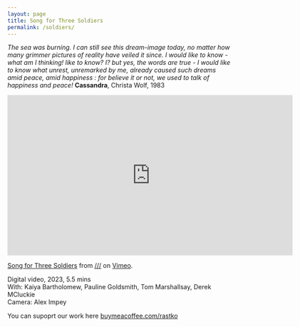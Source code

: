 ```yaml
---
layout: page
title: Song for Three Soldiers
permalink: /soldiers/
---
```

  
_The sea was burning. I can still see this dream-image today, no matter how many grimmer pictures of reality have veiled it since. I would like to know­ - what am I thinking! like to know? I? but yes, the words are true - I would like to know what unrest, unremarked by me, already caused such dreams amid peace, amid happiness : for
believe it or not, we used to talk of happiness and peace!_
**Cassandra**, Christa Wolf, 1983  
  
<iframe src="https://player.vimeo.com/video/855503917" width="640" height="360" frameborder="0" allow="autoplay; fullscreen; picture-in-picture" allowfullscreen></iframe>
<p><a href="https://vimeo.com/855503917">Song for Three Soldiers</a> from <a href="https://vimeo.com/mosc">///</a> on <a href="https://vimeo.com">Vimeo</a>.</p>  
  
Digital video, 2023, 5.5 mins  
With: Kaiya Bartholomew, Pauline Goldsmith, Tom Marshallsay, Derek MCluckie  
Camera: Alex Impey  
  
You can supoprt our work here [buymeacoffee.com/rastko](https://www.buymeacoffee.com/rastko)  
